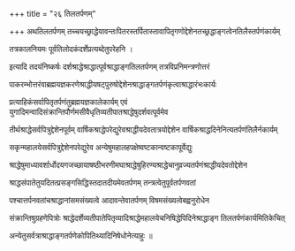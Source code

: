 +++
title = "२६ तिलतर्पणम्"

+++
अथतिलतर्पणम् तच्चयच्छ्राद्धेयावन्तःपितरस्तर्पितास्तावापितृगणोद्देशेनतच्छ्रद्धाङ्गत्वेनतिलैस्तर्पणंकार्यम्

तत्रकालनियमः पूर्वतिलोदकंदर्शेप्रत्यब्देतुपरेहनि ।

इत्यादि तदयंनिष्कर्षः दर्शश्राद्धेश्राद्धात्पूर्वश्राद्धाङ्गतिलतर्पणम् तत्रविप्रनिमन्त्रणोत्तरं

पाकरम्भोत्तरंवाब्रह्मयज्ञकरणेश्राद्धीयषट्‌पुरुषोद्देशेनश्राद्धाङ्गतर्पणंकृत्वाश्राद्धारंभःकार्यः

प्रत्याहिकंसर्वापितृतर्पणंतुब्रह्मयज्ञकालेकार्यम् एवं युगादिमन्वादिसंक्रान्तिपौर्णमसीवैधृतिव्यतीपातश्राद्धेषुदर्शवत्पूर्वमेव

तीर्थश्राद्धेसर्वपित्रुद्देशेनपूर्वम् वार्षिकश्राद्धेपरेद्युरेवश्राद्धीयदेवतात्रयोद्देशेन वार्षिकश्राद्धदिनेनित्यतर्पणंतिलैर्नकार्यम्

सकृन्महालयेसर्वपित्रुद्देशेनपरेद्युरेव अन्येषुमहालहपक्षेष्वष्टकान्वष्टकापूर्वेद्युः

श्राद्धेषुमाध्यावर्शार्धोदयगजच्छायाषष्ठीभरणीमघाश्राद्धेषुहिरण्यश्राद्धेचानुव्रज्यतर्पणंश्राद्धीयदेवतोद्देशेन

श्राद्धसंपातेतुयदितत्प्रसङ्गसिद्धिस्तदातदीयमेवतर्पणम् तन्त्रत्वेतुपूर्वतर्पणवतां

पश्चात्तर्पनवतांचश्राद्धानांसमसंख्यत्वे आदावन्तेवातर्पणम् विषमसंख्यत्वेबह्वनुरोधेन

संक्रान्तिषुग्रहणेपित्रोः श्राद्धेदर्शेव्यतीपातेपितृव्यादिश्राद्धेमहालयेचनिषिद्धेपिदिनेश्राद्धाङ्ग तिलतर्पणंकार्यमितिकेचित्

अन्येतुसर्वत्राश्राद्धाङ्गतर्पणेकोपितिथ्यादिनिषेधोनेत्याहुः ॥
